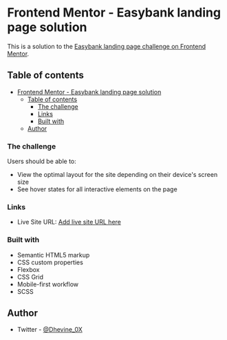# Frontend Mentor - Easybank landing page solution

This is a solution to the [Easybank landing page challenge on Frontend Mentor](https://www.frontendmentor.io/challenges/easybank-landing-page-WaUhkoDN).

## Table of contents

- [Frontend Mentor - Easybank landing page solution](#frontend-mentor---easybank-landing-page-solution)
  - [Table of contents](#table-of-contents)
    - [The challenge](#the-challenge)
    - [Links](#links)
    - [Built with](#built-with)
  - [Author](#author)

### The challenge

Users should be able to:

- View the optimal layout for the site depending on their device's screen size
- See hover states for all interactive elements on the page

### Links

- Live Site URL: [Add live site URL here](https://your-live-site-url.com)

### Built with

- Semantic HTML5 markup
- CSS custom properties
- Flexbox
- CSS Grid
- Mobile-first workflow
- SCSS

## Author

- Twitter - [@Dhevine_0X](https://www.twitter.com/Dhevine_0X)

